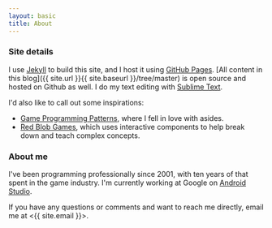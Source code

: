 ```yaml
---
layout: basic
title: About
---
```


### Site details

I use [Jekyll](http://jekyllrb.com) to build this site, and I host it using [GitHub Pages](https://pages.github.com/). [All content in this blog]({{ site.url }}{{ site.baseurl }}/tree/master) is open source and hosted on Github as well. I do my text editing with [Sublime Text](https://www.sublimetext.com/).

I'd also like to call out some inspirations:

- [Game Programming Patterns](http://gameprogrammingpatterns.com/), where I fell in love with asides.
- [Red Blob Games](http://www.redblobgames.com/), which uses interactive components to help break down and teach complex concepts.

### About me

I've been programming professionally since 2001, with ten years of that spent in the game industry. I'm currently working at Google on [Android Studio](http://developer.android.com/sdk/index.html).

If you have any questions or comments and want to reach me directly, email me at <{{ site.email }}>.